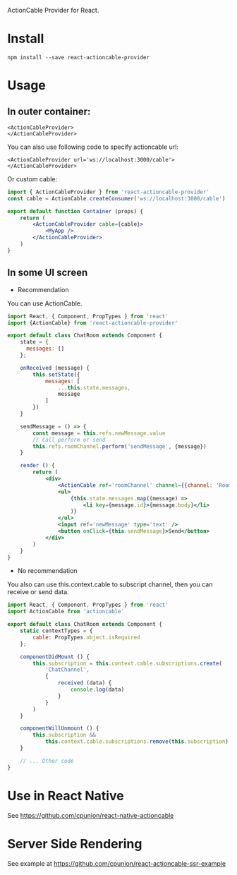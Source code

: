 ActionCable Provider for React.

# Install

```
npm install --save react-actioncable-provider
```

# Usage

## In outer container:

```
<ActionCableProvider>
</ActionCableProvider>
```

You can also use following code to specify actioncable url:

```
<ActionCableProvider url='ws://localhost:3000/cable'>
</ActionCableProvider>
```

Or custom cable:

```jsx
import { ActionCableProvider } from 'react-actioncable-provider'
const cable = ActionCable.createConsumer('ws://localhost:3000/cable')

export default function Container (props) {
    return (
        <ActionCableProvider cable={cable}>
            <MyApp />
        </ActionCableProvider>
    )
}
```

## In some UI screen

* Recommendation

You can use ActionCable.

```jsx
import React, { Component, PropTypes } from 'react'
import {ActionCable} from 'react-actioncable-provider'

export default class ChatRoom extends Component {
    state = {
      messages: []
    };

    onReceived (message) {
        this.setState({
            messages: [
                ...this.state.messages,
                message
            ]
        })
    }

    sendMessage = () => {
        const message = this.refs.newMessage.value
        // Call perform or send
        this.refs.roomChannel.perform('sendMessage', {message})
    }

    render () {
        return (
            <div>
                <ActionCable ref='roomChannel' channel={{channel: 'RoomChannel', room: '3'}} onReceived={this.onReceived} />
                <ul>
                    {this.state.messages.map((message) =>
                        <li key={message.id}>{message.body}</li>
                    )}
                </ul>
                <input ref='newMessage' type='text' />
                <button onClick={this.sendMessage}>Send</button>
            </div>
        )
    }
}
```

* No recommendation

You also can use this.context.cable to subscript channel, then you can receive or send data.

```jsx
import React, { Component, PropTypes } from 'react'
import ActionCable from 'actioncable'

export default class ChatRoom extends Component {
    static contextTypes = {
        cable: PropTypes.object.isRequired
    };

    componentDidMount () {
        this.subscription = this.context.cable.subscriptions.create(
            'ChatChannel',
            {
                received (data) {
                    console.log(data)
                }
            }
        )
    }

    componentWillUnmount () {
        this.subscription &&
            this.context.cable.subscriptions.remove(this.subscription)
    }

    // ... Other code
}
```

# Use in React Native

See https://github.com/cpunion/react-native-actioncable

# Server Side Rendering

See example at https://github.com/cpunion/react-actioncable-ssr-example

